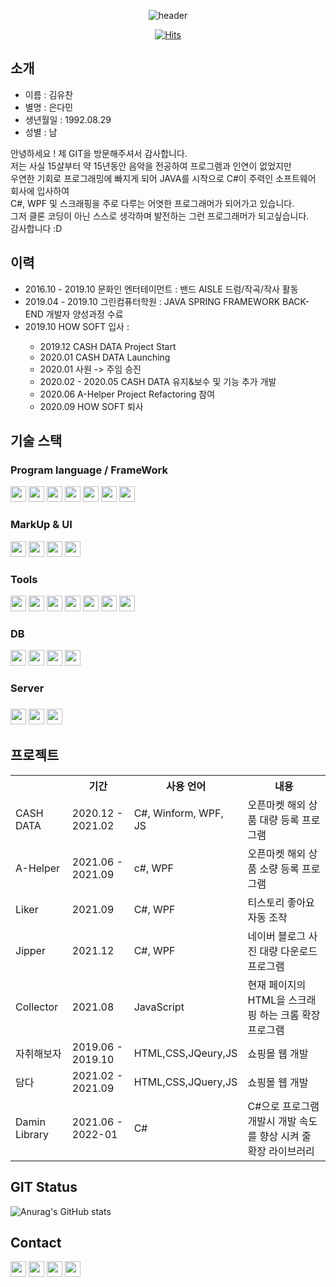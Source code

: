 
  
<div align="center">
  
  ![header](https://capsule-render.vercel.app/api?type=Slice&color=auto&height=300&section=header&text=YUCHAN&fontSize=90&animation=fadeIn)
  
  [![Hits](https://hits.seeyoufarm.com/api/count/incr/badge.svg?url=https%3A%2F%2Fgithub.com%2Fkklove1015&count_bg=%230A592C&title_bg=%230C0000&icon=&icon_color=%23FFFFFF&title=Visit&edge_flat=true)](https://hits.seeyoufarm.com)
</div>


  <h2>소개</h2>
  <ul>
  <li>이름 : 김유찬</li>
  <li>별명 : 은다민</li>
  <li>생년월일 : 1992.08.29</li>
  <li>성별 : 남</li>
  </ul>
  <div>안녕하세요 ! 제 GIT을 방문해주셔서 감사합니다.</br>
  저는 사실 15살부터 약 15년동안 음악을 전공하여 프로그램과 인연이 없었지만</br>
  우연한 기회로 프로그래밍에 빠지게 되어 JAVA를 시작으로 C#이 주력인 소프트웨어 회사에 입사하여</br>
  C#, WPF 및 스크래핑을 주로 다루는 어엿한 프로그래머가 되어가고 있습니다.</br>
  그저 클론 코딩이 아닌 스스로 생각하며 발전하는 그런 프로그래머가 되고싶습니다.</br>
  감사합니다 :D
  </div>
  
  <h2> 이력</h2>
<ul>
    <li>2016.10 - 2019.10 문화인 엔터테이먼트 : 밴드 AISLE 드럼/작곡/작사 활동</li>
    <li>2019.04 - 2019.10 그린컴퓨터학원 : JAVA SPRING FRAMEWORK BACK-END 개발자 양성과정 수료</li>
    <li>2019.10 HOW SOFT 입사 : </li>
    <ul>
    <li>2019.12 CASH DATA Project Start</li>
      <li>2020.01 CASH DATA Launching</li>
      <li>2020.01 사원 -> 주임 승진</li>
      <li>2020.02 - 2020.05 CASH DATA 유지&보수 및 기능 추가 개발</li>
      <li>2020.06 A-Helper Project Refactoring 참여</li>
      <li>2020.09 HOW SOFT 퇴사</li>
    </ul>
  </ul>

<h2> 기술 스택</h2>
<h3> Program language / FrameWork </h3>
<div>
<img src="https://img.shields.io/badge/C%23-239120?style=flat-square&logo=C Sharp&logoColor=white" height="25" >
<img src="https://img.shields.io/badge/JAVA-FF7800?style=flat-square&logo=Java&logoColor=white" height="25">
<img src="https://img.shields.io/badge/Spring-6DB33F?style=flat-square&logo=Spring&logoColor=white" height="25">
<img src="https://img.shields.io/badge/JavaScript-F7DF1E?style=flat-square&logo=JavaScript&logoColor=white" height="25">
<img src="https://img.shields.io/badge/Python-3776AB?style=flat-square&logo=Python&logoColor=white" height="25">
<img src="https://img.shields.io/badge/Android-3DDC84?style=flat-square&logo=Android&logoColor=white" height="25">
<img src="https://img.shields.io/badge/IOS-000000?style=flat-square&logo=IOS&logoColor=white" height="25">

</div>
<h3> MarkUp & UI </h3>
<div>
  <img src="https://img.shields.io/badge/HTML5-E34F26?style=flat-square&logo=HTML5&logoColor=white" height="25" >
  <img src="https://img.shields.io/badge/CSS3-1572B6?style=flat-square&logo=CSS3&logoColor=white" height="25" >
  <img src="https://img.shields.io/badge/jQuery-0769AD?style=flat-square&logo=jQuery&logoColor=white" height="25" >
  <img src="https://img.shields.io/badge/WPF-5E5E5E?style=flat-square&logo=Microsoft&logoColor=white" height="25" >
  </div>
<h3> Tools </h3>
<div>
  <img src="https://img.shields.io/badge/Visual%20Studio-5C2D91?style=flat-square&logo=Visual%20Studio&logoColor=white" height="25" >
   <img src="https://img.shields.io/badge/Visual%20Studio%20Code-007ACC?style=flat-square&logo=Visual%20Studio#20Code&logoColor=white" height="25" >
   <img src="https://img.shields.io/badge/Eclipse%20IDE-2C2255?style=flat-square&logo=Eclipse IDE&logoColor=white" height="25" >
  <img src="https://img.shields.io/badge/Spring%20Boot-6DB33F?style=flat-square&logo=Spring Boot&logoColor=white" height="25" >
  <img src="https://img.shields.io/badge/Android%20Studio-3DDC84?style=flat-square&logo=Android Studio&logoColor=white" height="25" >
  <img src="https://img.shields.io/badge/Flutter-02569B?style=flat-square&logo=Flutter&logoColor=white" height="25">
  <img src="https://img.shields.io/badge/Atom-66595C?style=flat-square&logo=Atom&logoColor=white" height="25">
  </div>
  <h3> DB </h3>
  <div>
  <img src="https://img.shields.io/badge/MongoDB-47A248?style=flat-square&logo=MongoDB&logoColor=white" height="25">
  <img src="https://img.shields.io/badge/MySQL-4479A1?style=flat-square&logo=MySQL&logoColor=white" height="25">
  <img src="https://img.shields.io/badge/Oracle-F80000?style=flat-square&logo=Oracle&logoColor=white" height="25">
  <img src="https://img.shields.io/badge/MariaDB-003545?style=flat-square&logo=MariaDB&logoColor=white" height="25">
  </div>
<h3> Server <h3>
  <div>
    <img src="https://img.shields.io/badge/Amazon%20AWS-232F3E?style=flat-square&logo=Amazon AWS&logoColor=white" height="25">
     <img src="https://img.shields.io/badge/Apache-D22128?style=flat-square&logo=Apache&logoColor=white" height="25">
    <img src="https://img.shields.io/badge/Apache%20Tomcat-F8DC75?style=flat-square&logo=Apache Tomcat&logoColor=white" height="25">
  </div>

 
  <h2> 프로젝트 </h2>

<table>
  <th></th>
  <th>기간</th>
  <th>사용 언어</th>
  <th>내용</th>
  <tr>
    <td>CASH DATA</td>
    <td>2020.12 - 2021.02</td>
    <td>C#, Winform, WPF, JS</td>
    <td>오픈마켓 해외 상품 대량 등록 프로그램</td>
  </tr>
  <tr>
    <td>A-Helper</td>
    <td>2021.06 - 2021.09</td>
    <td>c#, WPF</td>
    <td>오픈마켓 해외 상품 소량 등록 프로그램</td>
  </tr>
  <tr>
    <td>Liker</td>
    <td>2021.09</td>
    <td>C#, WPF</td>
    <td>티스토리 좋아요 자동 조작</td>
  </tr>
  <tr>
    <td>Jipper</td>
    <td>2021.12</td>
    <td>C#, WPF</td>
    <td>네이버 블로그 사진 대량 다운로드 프로그램</td>
  </tr>
  <tr>
    <td>Collector</td>
    <td>2021.08</td>
    <td>JavaScript</td>
    <td>현재 페이지의 HTML을 스크래핑 하는 크롬 확장 프로그램</td>
  </tr>
  <tr>
    <td>자취해보자</td>
    <td>2019.06 - 2019.10</td>
    <td>HTML,CSS,JQeury,JS</td>
    <td>쇼핑몰 웹 개발</td>
  </tr>
  <tr>
    <td>담다</td>
    <td>2021.02 - 2021.09</td>
    <td>HTML,CSS,JQuery,JS</td>
    <td>쇼핑몰 웹 개발</td>
  </tr>
  <tr>
    <td>Damin Library</td>
    <td>2021.06 - 2022-01</td>
    <td>C#</td>
    <td>C#으로 프로그램 개발시 개발 속도를 향상 시켜 줄 확장 라이브러리</td>
  </tr>
  </table>


   <h2> GIT Status </h2>
  
![Anurag's GitHub stats](https://github-readme-stats.vercel.app/api?username=kklove1015&show_icons=true&theme=vue)
  
  
  <h2> Contact </h2>
  <div>
  <img src="https://img.shields.io/badge/kklove1015@gmail.com-EA4335?style=flat-square&logo=Gmail&logoColor=white" height="25" >
  <img src="https://img.shields.io/badge/jeremy920829@naver.com-03C75A?style=flat-square&logo=Naver&logoColor=white" height="25">
    <a href="https://daminkoon.tistory.com/" target="_self"><img src="https://img.shields.io/badge/TiStory-000000?style=flat-square&logo=Talend&logoColor=white" height="25"></a>
    <a href="https://www.instagram.com/lj_chany" target='_self'><img src="https://img.shields.io/badge/lj_chany-E4405F?style=flat-square&logo=Instapaper&logoColor=white" height="25"></a>
  </div>
  


[//]: # (These are reference links used in the body of this note and get stripped out when the markdown processor does its job. There is no need to format nicely because it shouldn't be seen. Thanks SO - http://stackoverflow.com/questions/4823468/store-comments-in-markdown-syntax)

   [dill]: <https://github.com/joemccann/dillinger>
   [git-repo-url]: <https://github.com/joemccann/dillinger.git>
   [john gruber]: <http://daringfireball.net>
   [df1]: <http://daringfireball.net/projects/markdown/>
   [markdown-it]: <https://github.com/markdown-it/markdown-it>
   [Ace Editor]: <http://ace.ajax.org>
   [node.js]: <http://nodejs.org>
   [Twitter Bootstrap]: <http://twitter.github.com/bootstrap/>
   [jQuery]: <http://jquery.com>
   [@tjholowaychuk]: <http://twitter.com/tjholowaychuk>
   [express]: <http://expressjs.com>
   [AngularJS]: <http://angularjs.org>
   [Gulp]: <http://gulpjs.com>

   [PlDb]: <https://github.com/joemccann/dillinger/tree/master/plugins/dropbox/README.md>
   [PlGh]: <https://github.com/joemccann/dillinger/tree/master/plugins/github/README.md>
   [PlGd]: <https://github.com/joemccann/dillinger/tree/master/plugins/googledrive/README.md>
   [PlOd]: <https://github.com/joemccann/dillinger/tree/master/plugins/onedrive/README.md>
   [PlMe]: <https://github.com/joemccann/dillinger/tree/master/plugins/medium/README.md>
   [PlGa]: <https://github.com/RahulHP/dillinger/blob/master/plugins/googleanalytics/README.md>
